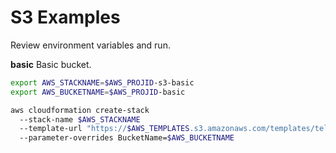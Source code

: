 # S3 Examples
Review environment variables and run.

**basic**
Basic bucket.
```bash
export AWS_STACKNAME=$AWS_PROJID-s3-basic
export AWS_BUCKETNAME=$AWS_PROJID-basic

aws cloudformation create-stack 
  --stack-name $AWS_STACKNAME
  --template-url "https://$AWS_TEMPLATES.s3.amazonaws.com/templates/telemac/basic.yaml" 
  --parameter-overrides BucketName=$AWS_BUCKETNAME
```
